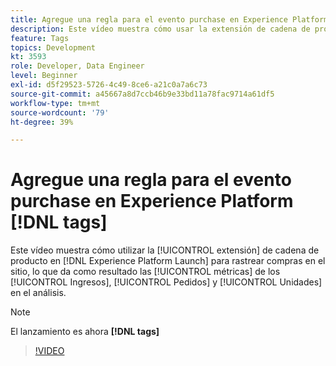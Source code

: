 ```yaml
---
title: Agregue una regla para el evento purchase en Experience Platform [!DNL tags]
description: Este vídeo muestra cómo usar la extensión de cadena de producto en  [!DNL tags] para hacer un seguimiento de las compras en el sitio, lo que da como resultado las métricas Ingresos, Pedidos y Unidades en el análisis.
feature: Tags
topics: Development
kt: 3593
role: Developer, Data Engineer
level: Beginner
exl-id: d5f29523-5726-4c49-8ce6-a21c0a7a6c73
source-git-commit: a45667a8d7ccb46b9e33bd11a78fac9714a61df5
workflow-type: tm+mt
source-wordcount: '79'
ht-degree: 39%

---
```


# Agregue una regla para el evento purchase en Experience Platform [!DNL tags]

Este vídeo muestra cómo utilizar la [!UICONTROL extensión] de cadena de producto en [!DNL Experience Platform Launch] para rastrear compras en el sitio, lo que da como resultado las [!UICONTROL métricas] de los [!UICONTROL Ingresos], [!UICONTROL Pedidos] y [!UICONTROL Unidades] en el análisis.

>[!NOTE]
>
> El lanzamiento es ahora **[!DNL tags]**

>[!VIDEO](https://video.tv.adobe.com/v/31343/?quality=12&learn=on&captions=spa)
